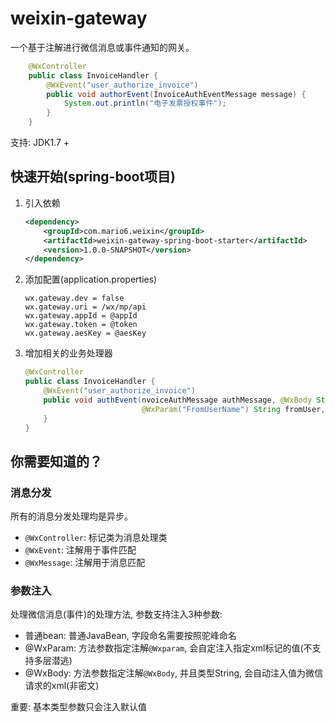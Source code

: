 # weixin-gateway
一个基于注解进行微信消息或事件通知的网关。

```java
    @WxController
    public class InvoiceHandler {
        @WxEvent("user_authorize_invoice")
        public void authorEvent(InvoiceAuthEventMessage message) {
            System.out.println("电子发票授权事件");
        }
    }
```

支持: JDK1.7 +

## 快速开始(spring-boot项目)
1. 引入依赖
    ```xml
    <dependency>
        <groupId>com.mario6.weixin</groupId>
        <artifactId>weixin-gateway-spring-boot-starter</artifactId>
        <version>1.0.0-SNAPSHOT</version>
    </dependency>
    ```
2. 添加配置(application.properties)
    ```properties
    wx.gateway.dev = false
    wx.gateway.uri = /wx/mp/api
    wx.gateway.appId = @appId
    wx.gateway.token = @token
    wx.gateway.aesKey = @aesKey
    ```
3. 增加相关的业务处理器
    ```java
    @WxController
    public class InvoiceHandler {
        @WxEvent("user_authorize_invoice")
        public void authEvent(nvoiceAuthMessage authMessage, @WxBody String xml, 
                              @WxParam("FromUserName") String fromUser, @WxParam("CreateTime") Integer createTime) {
        }
    }
    ```

## 你需要知道的？
### 消息分发
所有的消息分发处理均是异步。
- `@WxController`: 标记类为消息处理类
- `@WxEvent`: 注解用于事件匹配
- `@WxMessage`: 注解用于消息匹配

### 参数注入
处理微信消息(事件)的处理方法, 参数支持注入3种参数:

- 普通bean: 普通JavaBean, 字段命名需要按照驼峰命名
- @WxParam: 方法参数指定注解`@Wxparam`, 会自定注入指定xml标记的值(不支持多层潜逃)
- @WxBody: 方法参数指定注解`@WxBody`, 并且类型String, 会自动注入值为微信请求的xml(非密文)

重要: 基本类型参数只会注入默认值





